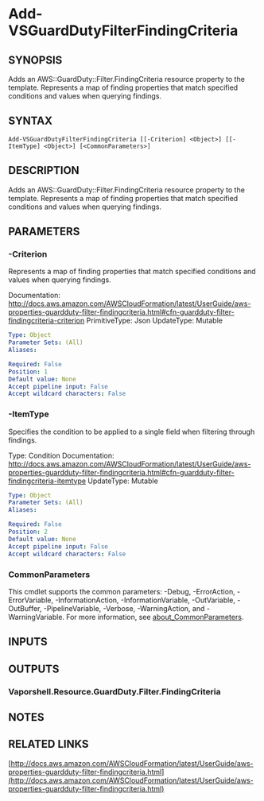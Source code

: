 # Add-VSGuardDutyFilterFindingCriteria

## SYNOPSIS
Adds an AWS::GuardDuty::Filter.FindingCriteria resource property to the template.
Represents a map of finding properties that match specified conditions and values when querying findings.

## SYNTAX

```
Add-VSGuardDutyFilterFindingCriteria [[-Criterion] <Object>] [[-ItemType] <Object>] [<CommonParameters>]
```

## DESCRIPTION
Adds an AWS::GuardDuty::Filter.FindingCriteria resource property to the template.
Represents a map of finding properties that match specified conditions and values when querying findings.

## PARAMETERS

### -Criterion
Represents a map of finding properties that match specified conditions and values when querying findings.

Documentation: http://docs.aws.amazon.com/AWSCloudFormation/latest/UserGuide/aws-properties-guardduty-filter-findingcriteria.html#cfn-guardduty-filter-findingcriteria-criterion
PrimitiveType: Json
UpdateType: Mutable

```yaml
Type: Object
Parameter Sets: (All)
Aliases:

Required: False
Position: 1
Default value: None
Accept pipeline input: False
Accept wildcard characters: False
```

### -ItemType
Specifies the condition to be applied to a single field when filtering through findings.

Type: Condition
Documentation: http://docs.aws.amazon.com/AWSCloudFormation/latest/UserGuide/aws-properties-guardduty-filter-findingcriteria.html#cfn-guardduty-filter-findingcriteria-itemtype
UpdateType: Mutable

```yaml
Type: Object
Parameter Sets: (All)
Aliases:

Required: False
Position: 2
Default value: None
Accept pipeline input: False
Accept wildcard characters: False
```

### CommonParameters
This cmdlet supports the common parameters: -Debug, -ErrorAction, -ErrorVariable, -InformationAction, -InformationVariable, -OutVariable, -OutBuffer, -PipelineVariable, -Verbose, -WarningAction, and -WarningVariable. For more information, see [about_CommonParameters](http://go.microsoft.com/fwlink/?LinkID=113216).

## INPUTS

## OUTPUTS

### Vaporshell.Resource.GuardDuty.Filter.FindingCriteria
## NOTES

## RELATED LINKS

[http://docs.aws.amazon.com/AWSCloudFormation/latest/UserGuide/aws-properties-guardduty-filter-findingcriteria.html](http://docs.aws.amazon.com/AWSCloudFormation/latest/UserGuide/aws-properties-guardduty-filter-findingcriteria.html)

